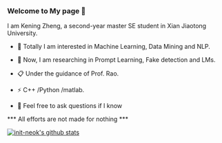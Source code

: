 ### Welcome to My page 👋 ###

I am Kening Zheng, a second-year master SE student in Xian Jiaotong University.

- 🔭 Totally I am interested in Machine Learning, Data Mining and NLP.
- 🍻 Now, I am researching in Prompt Learning, Fake detection and LMs.
- 📋 Under the guidance of Prof. Rao.
- ⚡  C++ /Python /matlab.

- 💬  Feel free to ask questions if I know



*** All efforts are not made for nothing ***

[![init-neok's github stats](//p3-juejin.byteimg.com/tos-cn-i-k3u1fbpfcp/1188110e11c84be89e6c60130622635a~tplv-k3u1fbpfcp-zoom-1.image)](https://github.com/init-neok/github-readme-stats)

